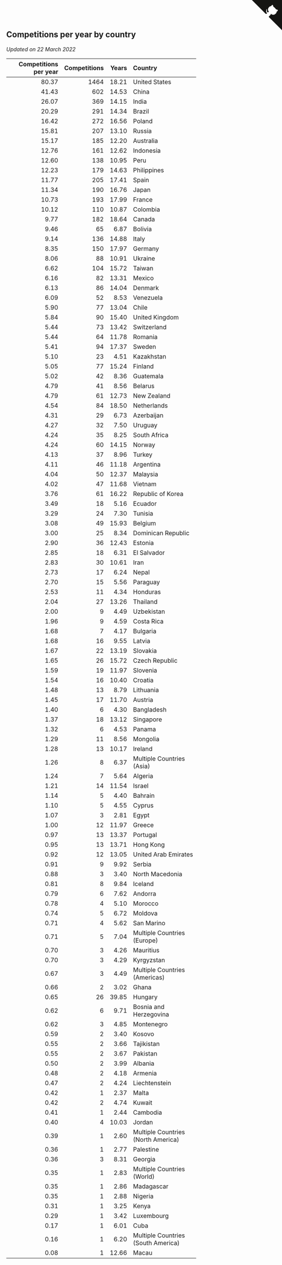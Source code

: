 ## Competitions per year by country

*Updated on 22 March 2022*

| Competitions per year | Competitions | Years | Country |
| ---: | ---: | ---: | :--- |
| 80.37 | 1464 | 18.21 | United States |
| 41.43 | 602 | 14.53 | China |
| 26.07 | 369 | 14.15 | India |
| 20.29 | 291 | 14.34 | Brazil |
| 16.42 | 272 | 16.56 | Poland |
| 15.81 | 207 | 13.10 | Russia |
| 15.17 | 185 | 12.20 | Australia |
| 12.76 | 161 | 12.62 | Indonesia |
| 12.60 | 138 | 10.95 | Peru |
| 12.23 | 179 | 14.63 | Philippines |
| 11.77 | 205 | 17.41 | Spain |
| 11.34 | 190 | 16.76 | Japan |
| 10.73 | 193 | 17.99 | France |
| 10.12 | 110 | 10.87 | Colombia |
| 9.77 | 182 | 18.64 | Canada |
| 9.46 | 65 | 6.87 | Bolivia |
| 9.14 | 136 | 14.88 | Italy |
| 8.35 | 150 | 17.97 | Germany |
| 8.06 | 88 | 10.91 | Ukraine |
| 6.62 | 104 | 15.72 | Taiwan |
| 6.16 | 82 | 13.31 | Mexico |
| 6.13 | 86 | 14.04 | Denmark |
| 6.09 | 52 | 8.53 | Venezuela |
| 5.90 | 77 | 13.04 | Chile |
| 5.84 | 90 | 15.40 | United Kingdom |
| 5.44 | 73 | 13.42 | Switzerland |
| 5.44 | 64 | 11.78 | Romania |
| 5.41 | 94 | 17.37 | Sweden |
| 5.10 | 23 | 4.51 | Kazakhstan |
| 5.05 | 77 | 15.24 | Finland |
| 5.02 | 42 | 8.36 | Guatemala |
| 4.79 | 41 | 8.56 | Belarus |
| 4.79 | 61 | 12.73 | New Zealand |
| 4.54 | 84 | 18.50 | Netherlands |
| 4.31 | 29 | 6.73 | Azerbaijan |
| 4.27 | 32 | 7.50 | Uruguay |
| 4.24 | 35 | 8.25 | South Africa |
| 4.24 | 60 | 14.15 | Norway |
| 4.13 | 37 | 8.96 | Turkey |
| 4.11 | 46 | 11.18 | Argentina |
| 4.04 | 50 | 12.37 | Malaysia |
| 4.02 | 47 | 11.68 | Vietnam |
| 3.76 | 61 | 16.22 | Republic of Korea |
| 3.49 | 18 | 5.16 | Ecuador |
| 3.29 | 24 | 7.30 | Tunisia |
| 3.08 | 49 | 15.93 | Belgium |
| 3.00 | 25 | 8.34 | Dominican Republic |
| 2.90 | 36 | 12.43 | Estonia |
| 2.85 | 18 | 6.31 | El Salvador |
| 2.83 | 30 | 10.61 | Iran |
| 2.73 | 17 | 6.24 | Nepal |
| 2.70 | 15 | 5.56 | Paraguay |
| 2.53 | 11 | 4.34 | Honduras |
| 2.04 | 27 | 13.26 | Thailand |
| 2.00 | 9 | 4.49 | Uzbekistan |
| 1.96 | 9 | 4.59 | Costa Rica |
| 1.68 | 7 | 4.17 | Bulgaria |
| 1.68 | 16 | 9.55 | Latvia |
| 1.67 | 22 | 13.19 | Slovakia |
| 1.65 | 26 | 15.72 | Czech Republic |
| 1.59 | 19 | 11.97 | Slovenia |
| 1.54 | 16 | 10.40 | Croatia |
| 1.48 | 13 | 8.79 | Lithuania |
| 1.45 | 17 | 11.70 | Austria |
| 1.40 | 6 | 4.30 | Bangladesh |
| 1.37 | 18 | 13.12 | Singapore |
| 1.32 | 6 | 4.53 | Panama |
| 1.29 | 11 | 8.56 | Mongolia |
| 1.28 | 13 | 10.17 | Ireland |
| 1.26 | 8 | 6.37 | Multiple Countries (Asia) |
| 1.24 | 7 | 5.64 | Algeria |
| 1.21 | 14 | 11.54 | Israel |
| 1.14 | 5 | 4.40 | Bahrain |
| 1.10 | 5 | 4.55 | Cyprus |
| 1.07 | 3 | 2.81 | Egypt |
| 1.00 | 12 | 11.97 | Greece |
| 0.97 | 13 | 13.37 | Portugal |
| 0.95 | 13 | 13.71 | Hong Kong |
| 0.92 | 12 | 13.05 | United Arab Emirates |
| 0.91 | 9 | 9.92 | Serbia |
| 0.88 | 3 | 3.40 | North Macedonia |
| 0.81 | 8 | 9.84 | Iceland |
| 0.79 | 6 | 7.62 | Andorra |
| 0.78 | 4 | 5.10 | Morocco |
| 0.74 | 5 | 6.72 | Moldova |
| 0.71 | 4 | 5.62 | San Marino |
| 0.71 | 5 | 7.04 | Multiple Countries (Europe) |
| 0.70 | 3 | 4.26 | Mauritius |
| 0.70 | 3 | 4.29 | Kyrgyzstan |
| 0.67 | 3 | 4.49 | Multiple Countries (Americas) |
| 0.66 | 2 | 3.02 | Ghana |
| 0.65 | 26 | 39.85 | Hungary |
| 0.62 | 6 | 9.71 | Bosnia and Herzegovina |
| 0.62 | 3 | 4.85 | Montenegro |
| 0.59 | 2 | 3.40 | Kosovo |
| 0.55 | 2 | 3.66 | Tajikistan |
| 0.55 | 2 | 3.67 | Pakistan |
| 0.50 | 2 | 3.99 | Albania |
| 0.48 | 2 | 4.18 | Armenia |
| 0.47 | 2 | 4.24 | Liechtenstein |
| 0.42 | 1 | 2.37 | Malta |
| 0.42 | 2 | 4.74 | Kuwait |
| 0.41 | 1 | 2.44 | Cambodia |
| 0.40 | 4 | 10.03 | Jordan |
| 0.39 | 1 | 2.60 | Multiple Countries (North America) |
| 0.36 | 1 | 2.77 | Palestine |
| 0.36 | 3 | 8.31 | Georgia |
| 0.35 | 1 | 2.83 | Multiple Countries (World) |
| 0.35 | 1 | 2.86 | Madagascar |
| 0.35 | 1 | 2.88 | Nigeria |
| 0.31 | 1 | 3.25 | Kenya |
| 0.29 | 1 | 3.42 | Luxembourg |
| 0.17 | 1 | 6.01 | Cuba |
| 0.16 | 1 | 6.20 | Multiple Countries (South America) |
| 0.08 | 1 | 12.66 | Macau |


<a href="https://github.com/jonatanklosko/wca_statistics" class="github-corner" aria-label="View source on Github"><svg width="80" height="80" viewBox="0 0 250 250" style="fill:#151513; color:#fff; position: absolute; top: 0; border: 0; right: 0;" aria-hidden="true"><path d="M0,0 L115,115 L130,115 L142,142 L250,250 L250,0 Z"></path><path d="M128.3,109.0 C113.8,99.7 119.0,89.6 119.0,89.6 C122.0,82.7 120.5,78.6 120.5,78.6 C119.2,72.0 123.4,76.3 123.4,76.3 C127.3,80.9 125.5,87.3 125.5,87.3 C122.9,97.6 130.6,101.9 134.4,103.2" fill="currentColor" style="transform-origin: 130px 106px;" class="octo-arm"></path><path d="M115.0,115.0 C114.9,115.1 118.7,116.5 119.8,115.4 L133.7,101.6 C136.9,99.2 139.9,98.4 142.2,98.6 C133.8,88.0 127.5,74.4 143.8,58.0 C148.5,53.4 154.0,51.2 159.7,51.0 C160.3,49.4 163.2,43.6 171.4,40.1 C171.4,40.1 176.1,42.5 178.8,56.2 C183.1,58.6 187.2,61.8 190.9,65.4 C194.5,69.0 197.7,73.2 200.1,77.6 C213.8,80.2 216.3,84.9 216.3,84.9 C212.7,93.1 206.9,96.0 205.4,96.6 C205.1,102.4 203.0,107.8 198.3,112.5 C181.9,128.9 168.3,122.5 157.7,114.1 C157.9,116.9 156.7,120.9 152.7,124.9 L141.0,136.5 C139.8,137.7 141.6,141.9 141.8,141.8 Z" fill="currentColor" class="octo-body"></path></svg></a><style>.github-corner:hover .octo-arm{animation:octocat-wave 560ms ease-in-out}@keyframes octocat-wave{0%,100%{transform:rotate(0)}20%,60%{transform:rotate(-25deg)}40%,80%{transform:rotate(10deg)}}@media (max-width:500px){.github-corner:hover .octo-arm{animation:none}.github-corner .octo-arm{animation:octocat-wave 560ms ease-in-out}}</style>
